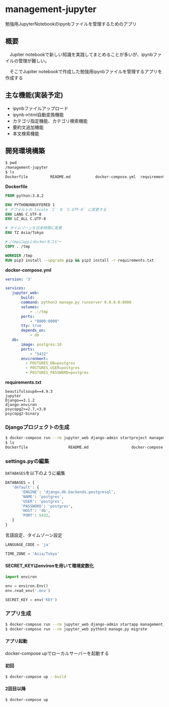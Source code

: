 # management-jupyter
勉強用JupyterNotebookのipynbファイルを管理するためのアプリ



## 概要

　Jupiter notebookで新しい知識を実践してまとめることが多いが、ipynbファイルの管理が難しい。

　そこでJupiter notebookで作成した勉強用ipynbファイルを管理するアプリを作成する



## 主な機能(実装予定)

- ipynbファイルアップロード
- ipynb→html自動変換機能
- カテゴリ指定機能、カテゴリ検索機能
- 要約文追加機能
- 本文検索機能



## 開発環境構築

```bash
$ pwd
/management-jupyter
$ ls
Dockerfile          README.md           docker-compose.yml  requirements.txt
```

**Dockerfile**

```dockerfile
FROM python:3.8.2

ENV PYTHONUNBUFFERED 1
# デフォルトの locale `C` を `C.UTF-8` に変更する
ENV LANG C.UTF-8
ENV LC_ALL C.UTF-8

# タイムゾーンを日本時間に変更
ENV TZ Asia/Tokyo

# /tmpにappとdockerをコピー
COPY . /tmp

WORKDIR /tmp
RUN pip3 install --upgrade pip && pip3 install -r requirements.txt
```

**docker-compose.yml**

```yaml
version: '3'

services:
   jupyter_web:
       build: .
       command: python3 manage.py runserver 0.0.0.0:8000
       volumes:
           - .:/tmp
       ports:
           - "8000:8000"
       tty: true
       depends_on:
           - db
   db:
       image: postgres:10
       ports:
           - "5432"
       environment:
         - POSTGRES_DB=postgres
         - POSTGRES_USER=postgres
         - POSTGRES_PASSWORD=postgres
```

**requirements.txt**

```
beautifulsoup4==4.9.3
jupyter
Django==3.1.2
django-environ
psycopg2>=2.7,<3.0
psycopg2-binary
```



### Djangoプロジェクトの生成

```bash
$ docker-compose run --rm jupyter_web django-admin startproject management_jupyter_project . 
$ ls
Dockerfile                  README.md                   docker-compose.yml          manage.py*                  management_jupyter_project/ requirements.txt
```



### settings.pyの編集

`DATABASES`を以下のように編集

```python 
DATABASES = {
   'default': {
       'ENGINE': 'django.db.backends.postgresql',
       'NAME': 'postgres',
       'USER': 'postgres',
       'PASSWORD': 'postgres',
       'HOST': 'db',
       'PORT': 5432,
   }
}
```

言語設定、タイムゾーン設定

```python
LANGUAGE_CODE = 'ja'

TIME_ZONE = 'Asia/Tokyo'
```



#### SECRET_KEYはenvironを用いて環境変数化

```python
import environ

env = environ.Env()
env.read_env('.env')

SECRET_KEY = env('KEY')
```



### アプリ生成

```bash
$ docker-compose run --rm jupyter_web django-admin startapp management_jupyter_app
$ docker-compose run --rm jupyter_web python3 manage.py migrate
```



#### アプリ起動

 docker-compose upでローカルサーバーを起動する

#### 初回

```bash
$ docker-compose up --build
```



#### 2回目以降

```bash
$ docker-compose up
```

